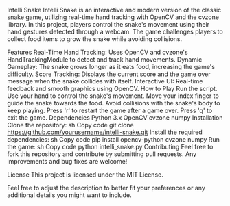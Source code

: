 Intelli Snake
Intelli Snake is an interactive and modern version of the classic snake game, utilizing real-time hand tracking with OpenCV and the cvzone library. In this project, players control the snake's movement using their hand gestures detected through a webcam. The game challenges players to collect food items to grow the snake while avoiding collisions.

Features
Real-Time Hand Tracking: Uses OpenCV and cvzone's HandTrackingModule to detect and track hand movements.
Dynamic Gameplay: The snake grows longer as it eats food, increasing the game's difficulty.
Score Tracking: Displays the current score and the game over message when the snake collides with itself.
Interactive UI: Real-time feedback and smooth graphics using OpenCV.
How to Play
Run the script.
Use your hand to control the snake's movement. Move your index finger to guide the snake towards the food.
Avoid collisions with the snake's body to keep playing.
Press 'r' to restart the game after a game over.
Press 'q' to exit the game.
Dependencies
Python 3.x
OpenCV
cvzone
numpy
Installation
Clone the repository:
sh
Copy code
git clone https://github.com/yourusername/intelli-snake.git
Install the required dependencies:
sh
Copy code
pip install opencv-python cvzone numpy
Run the game:
sh
Copy code
python intelli_snake.py
Contributing
Feel free to fork this repository and contribute by submitting pull requests. Any improvements and bug fixes are welcome!

License
This project is licensed under the MIT License.

Feel free to adjust the description to better fit your preferences or any additional details you might want to include.
